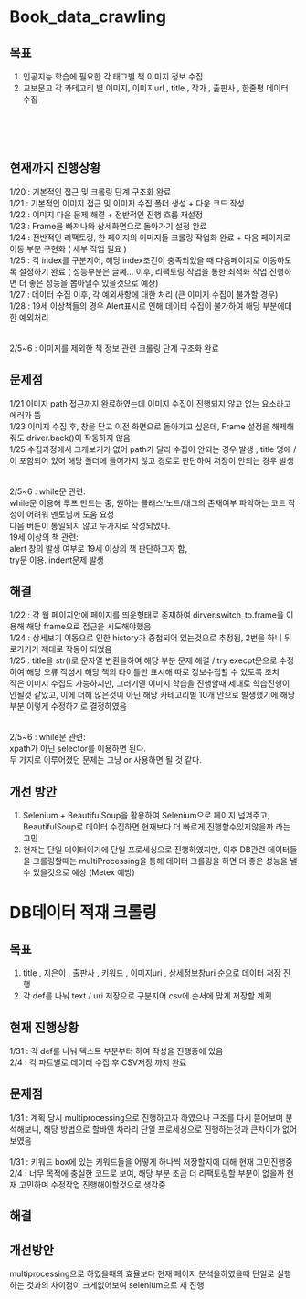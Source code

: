 # Book_data_crawling

## 목표
1. 인공지능 학습에 필요한 각 태그별 책 이미지 정보 수집 <br> 
2. 교보문고 각 카테고리 별 이미지, 이미지url , title , 작가 , 출판사 , 한줄평 데이터 수집 <br> 
<br>
<br>
<br>

## 현재까지 진행상황 

1/20 : 기본적인 접근 및 크롤링 단계 구조화 완료 
<br>
1/21 : 기본적인 이미지 접근 및 이미지 수집 폴더 생성 + 다운 코드 작성 
<br> 
1/22 : 이미지 다운 문제 해결 + 전반적인 진행 흐름 재설정 
<br> 
1/23 : Frame을 빠져나와 상세화면으로 돌아가기 설정 완료 
<br>
1/24 : 전반적인 리팩토링, 한 페이지의 이미지들 크롤링 작업화 완료 + 다음 페이지로 이동 부분 구현화 ( 세부 작업 필요 ) 
<br>
1/25 : 각 index를 구분지어, 해당 index조건이 충족되었을 때 다음페이지로 이동하도록 설정하기 완료 ( 성능부분은 글쎄... 이후, 리팩토링 작업을 통한 최적화 작업 진행하면 더 좋은 성능을 뽑아낼수 있을것으로 예상) 
<br> 
1/27 : 데이터 수집 이후, 각 예외사항에 대한 처리 (큰 이미지 수집이 불가할 경우) 
<br> 
1/28 : 19세 이상책들의 경우 Alert표시로 인해 데이터 수집이 불가하여 해당 부분에대한 예외처리 
<br>
<br>
<br>
2/5~6 : 이미지를 제외한 책 정보 관련 크롤링 단계 구조화 완료
## 문제점 
1/21 이미지 path 접근까지 완료하였는데 이미지 수집이 진행되지 않고 없는 요소라고 에러가 뜸 
<br> 
1/23 이미지 수집 후, 창을 닫고 이전 화면으로 돌아가고 싶은데, Frame 설정을 해제해 줘도 driver.back()이 작동하지 않음  <br>
1/25 수집과정에서 크게보기가 없어 path가 달라 수집이 안되는 경우 발생 , title 명에 / 이 포함되어 있어 해당 폴더에 들어가지 않고 경로로 판단하여 저장이 안되는 경우 발생 
<br>
<br>
<br>
2/5~6 : while문 관련:<br>
        while문 이용해 루프 만드는 중, 원하는 클래스/노드/태그의 존재여부 파악하는 코드 작성이 어려워 멘토님께 도움 요청<br>
        다음 버튼이 통일되지 않고 두가지로 작성되었다.
<br>
19세 이상의 책 관련:<br>
alert 창의 발생 여부로 19세 이상의 책 판단하고자 함,<br>
try문 이용. indent문제 발생

    
## 해결
1/22 : 각 웹 페이지안에 페이지를 띄운형태로 존재하여 dirver.switch_to.frame을 이용해 해당 frame으로 접근을 시도해야했음 
<br>
1/24 : 상세보기 이동으로 인한 history가 중첩되어 있는것으로 추정됨, 2번을 하니 뒤로가기가 제대로 작동이 되었음 
<br>
1/25 : title을 str()로 문자열 변환을하여 해당 부분 문제 해결 / try execpt문으로 수정하여 해당 오류 작성시 해당 책의 타이틀만 표시해 따로 정보수집할 수 있도록 조치 <br> 
작은 이미지 수집도 가능하지만, 그러기엔 이미지 학습을 진행할때 제대로 학습진행이 안될것 같았고, 이에 더해 많은것이 아닌 해당 카테고리별 10개 안으로 발생했기에 해당 부분 이렇게 수정하기로 결정하였음 <br> 
<br>
<br>
2/5~6 : while문 관련:<br>
xpath가 아닌 selector를 이용하면 된다.<br>
두 가지로 이루어졌던 문제는 그냥 or 사용하면 될 것 같다.

## 개선 방안 
1. Selenium + BeautifulSoup을 활용하여 Selenium으로 페이지 넘겨주고, BeautifulSoup로 데이터 수집하면 현재보다 더 빠르게 진행할수있지않을까 라는 고민 <br> 
2. 현재는 단일 데이터이기에 단일 프로세싱으로 진행하였지만, 이후 DB관련 데이터들을 크롤링할때는 multiProcessing을 통해 데이터 크롤링을 하면 더 좋은 성능을 낼 수 있을것으로 예상 (Metex 예방) 


# DB데이터 적재 크롤링 
## 목표
1. title , 지은이 , 출판사 , 키워드 , 이미지uri , 상세정보창uri 순으로 데이터 저장 진행 <br> 
2. 각 def를 나눠 text / uri 저장으로 구분지어 csv에 순서에 맞게 저장할 계획 

## 현재 진행상황
1/31 : 각 def를 나눠 텍스트 부분부터 하여 작성을 진행중에 있음 
<br> 
2/4 : 각 파트별로 데이터 수집 후 CSV저장 까지 완료 

## 문제점
1/31 : 계획 당시 multiprocessing으로 진행하고자 하였으나 구조를 다시 뜯어보며 분석해보니, 해당 방법으로 할바엔 차라리 단일 프로세싱으로 진행하는것과 큰차이가 없어보였음
<br>
<br> 
1/31 : 키워드 box에 있는 키워드들을 어떻게 하나씩 저장할지에 대해 현재 고민진행중
<br>
2/4 : 너무 목적에 충실한 코드로 보여, 해당 부분 조금 더 리팩토링할 부분이 없을까 현재 고민하며 수정작업 진행해야할것으로 생각중 
## 해결 

## 개선방안 
multiprocessing으로 하였을때의 효율보다 현재 페이지 분석을하였을때 단일로 실행하는 것과의 차이점이 크게없어보여 selenium으로 재 진행
